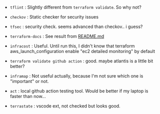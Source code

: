 - `tflint` : Slightly different from `terraform validate`. So why not?
- `checkov` : Static checker for security issues
- `tfsec` : security check. seems advanced than checkov.. i guess?
- `terraform-docs` : See result from [README.md](./README.md)
- `infracost` : Useful. Until run this, I didn't know that terraform aws_launch_configuration enable "ec2 detailed monitoring" by default
- `terraform validate github action` : good. maybe atlantis is a little bit better?
- `inframap` : Not useful actually, because I'm not sure which one is "important" or not.

- `act` : local github action testing tool. Would be better if my laptop is faster than now...

- `terrastate` : vscode ext, not checked but looks good.


